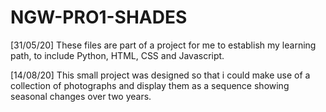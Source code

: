 # NGW-PRO1-SHADES
[31/05/20] These files are part of a project for me to establish my learning path,
to include Python, HTML, CSS and Javascript.

[14/08/20] This small project was designed so that i could make use of a collection
of photographs and display them as a sequence showing seasonal changes over two years.
